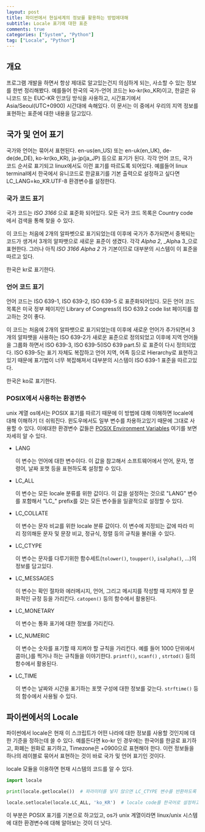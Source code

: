 ```yaml
---
layout: post
title: 파이썬에서 현실세계의 정보를 활용하는 방법에대해
subtitle: Locale 표기에 대한 표준
comments: true
categories: ["System", "Python"]
tag: ["Locale", "Python"]
---
```


## 개요

프로그램 개발을 하면서 항상 제대로 알고있는건지 의심하게 되는, 사소할 수 있는 정보를 한번 정리해봤다. 예를들어 한국의 국가-언어 코드는 ko-kr(ko_KR)이고, 한글은 유니코드 또는 EUC-KR 인코딩 방식을 사용하고, 시간표기에서 Asia/Seoul(UTC+0900) 시간대에 속해있다. 이 문서는 이 중에서 우리의 지역 정보를 표현하는 표준에 대한 내용을 담고있다.

## 국가 및 언어 표기

국가와 언어는 묶어서 표현된다. en-us(en_US) 또는 en-uk(en_UK), de-de(de_DE), ko-kr(ko_KR), ja-jp(ja_JP) 등으로 표기가 된다. 각각 언어 코드, 국가 코드 순서로 표기되고 linux에서도 이런 표기를 따르도록 되어있다. 예를들어 linux terminal에서 한국에서 유니코드로 한글표기를 기본 출력으로 설정하고 싶다면 LC_LANG=ko_KR.UTF-8 환경변수를 설정한다.

### 국가 코드 표기

국가 코드는 _ISO 3166_ 으로 표준화 되어있다. 모든 국가 코드 목록은 Country code 에서 검색을 통해 찾을 수 있다.

이 코드는 처음에 2개의 알파벳으로 표기되었는데 이후에 국가가 추가되면서 중복되는 코드가 생겨서 3개의 알파뱃으로 새로운 표준이 생겼다. 각각 _Alpha 2_, _Alpha 3_으로 표현한다. 그러나 아직 _ISO 3166 Alpha 2_ 가 기본이므로 대부분의 시스템이 이 표준을 따르고 있다.

한국은 kr로 표기한다.

### 언어 코드 표기

언어 코드는 ISO 639-1, ISO 639-2, ISO 639-5 로 표준화되어있다. 모든 언어 코드 목록은 미국 정부 페이지인 Library of Congress의 ISO 639.2 code list 페이지를 참고하는 것이 좋다.

이 코드는 처음에 2개의 알파뱃으로 표기되었는데 이후에 새로운 언어가 추가되면서 3개의 알파뱃을 사용하는 ISO 639-2가 새로운 표준으로 정의되었고 이후에 지역 언어들을 그룹화 하면서 ISO 639-3, ISO 639-5(ISO 639 part.5) 로 표준이 다시 정의되었다. ISO 639-5는 표기 자체도 복잡하고 언어 지역, 어족 등으로 Hierarchy로 표현하고있기 때문에 표기법이 너무 복잡해져서 대부분의 시스템이 ISO 639-1 표준을 따르고있다.

한국은 ko로 표기한다.

### POSIX에서 사용하는 환경변수

unix 계열 os에서는 POSIX 표기를 따르기 때문에 이 방법에 대해 이해하면 locale에 대해 이해하기 더 쉬워진다. 윈도우에서도 일부 변수를 차용하고있기 때문에 그대로 사용할 수 있다. 이에대한 환경변수 값들은 [POSIX Environment Variables](https://pubs.opengroup.org/onlinepubs/007908799/xbd/envvar.html) 여기를 보면 자세히 알 수 있다.

* LANG

    이 변수는 언어에 대한 변수이다. 이 값을 참고해서 소프트웨어에서 언어, 문자, 명령어, 날짜 포맷 등을 표현하도록 설정할 수 있다.

* LC_ALL

    이 변수는 모든 locale 분류를 위한 값이다. 이 값을 설정하는 것으로 "LANG" 변수를 포함해서 "LC_" prefix를 갖는 모든 변수들을 일괄적으로 설정할 수 있다.

* LC_COLLATE

    이 변수는 문자 비교를 위한 locale 분류 값이다. 이 변수에 지정되는 값에 따라 미리 정의해둔 문자 및 문장 비교, 정규식, 정렬 등의 규칙을 불러올 수 있다.

* LC_CTYPE

    이 변수는 문자를 다루기위한 함수세트(`tolower()`, `toupper()`, `isalpha()`, ...)의 정보를 담고있다.

* LC_MESSAGES

    이 변수는 확인 절차와 에러메시지, 언어, 그리고 메시지를 작성할 때 지켜야 할 문화적인 규정 등을 가리킨다. `catopen()` 등의 함수에서 활용된다.

* LC_MONETARY

    이 변수는 통화 표기에 대한 정보를 가리킨다.

* LC_NUMERIC

    이 변수는 숫자를 표기할 때 지켜야 할 규칙을 가리킨다. 예를 들어 1000 단위에서 콤마(,)를 찍거나 하는 규칙들을 이야기한다. `printf()`, `scanf()` , `strtod()` 등의 함수에서 활용된다.

* LC_TIME
  
    이 변수는 날짜와 시간을 표기하는 포맷 구성에 대한 정보를 갖는다. `strftime()` 등의 함수에서 사용될 수 있다.

## 파이썬에서의 Locale

파이썬에서 locale은 현재 이 스크립트가 어떤 나라에 대한 정보를 사용할 것인지에 대한 기준을 정하는데 쓸 수 있다. 예를든다면 ko-kr 인 경우에는 한국어를 한글로 표기하고, 화폐는 원화로 표기하고, Timezone은 +0900으로 표현해야 한다. 이런 정보들을 하나의 레이블로 묶어서 표현하는 것이 바로 국가 및 언어 표기인 것이다.

locale 모듈을 이용하면 현재 시스템의 코드를 알 수 있다.

``` python
import locale

print(locale.getlocale())  # 파라미터를 넣지 않으면 LC_CTYPE 변수를 반환하도록 되어있다.

locale.setlocale(locale.LC_ALL, 'ko_KR')  # locale code를 한국어로 설정하고싶을 경우에.
```

이 부분은 POSIX 표기를 기본으로 하고있고, os가 unix 계열이라면 linux/unix 시스템에 대한 환경변수에 대해 알아보는 것이 더 낫다.

